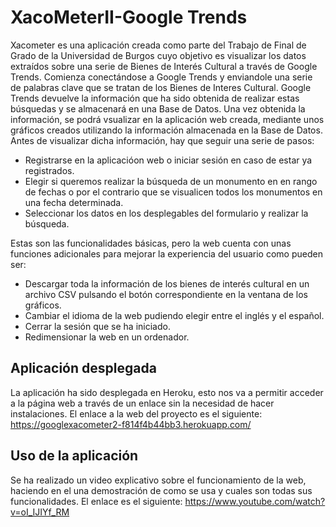 # XacoMeterII-Google Trends
Xacometer es una aplicación creada como parte del Trabajo de Final de Grado de la Universidad de Burgos cuyo objetivo es visualizar los datos extraídos sobre una serie de Bienes de Interés Cultural a través de Google Trends.
Comienza conectándose a Google Trends y enviandole una serie de palabras clave que se tratan de los Bienes de Interes Cultural. Google Trends devuelve la información que ha sido obtenida de realizar estas búsquedas y se almacenará en una Base de Datos.
Una vez obtenida la información, se podrá vsualizar en la aplicación web creada, mediante unos gráficos creados utilizando la información almacenada en la Base de Datos. 
Antes de visualizar dicha información, hay que seguir una serie de pasos:
- Registrarse en la aplicacióon web o iniciar sesión en caso de estar ya registrados.
- Elegir si queremos realizar la búsqueda de un monumento en en rango de fechas o por el contrario que se visualicen todos los monumentos en una fecha determinada.
- Seleccionar los datos en los desplegables del formulario y realizar la búsqueda.
  
Estas son las funcionalidades básicas, pero la web cuenta con unas funciones adicionales para mejorar la experiencia del usuario como pueden ser:
- Descargar toda la información de los bienes de interés cultural en un archivo CSV pulsando el botón correspondiente en la ventana de los gráficos.
- Cambiar el idioma de la web pudiendo elegir entre el inglés y el español.
- Cerrar la sesión que se ha iniciado.
- Redimensionar la web en un ordenador.

## Aplicación desplegada
La aplicación ha sido desplegada en Heroku, esto nos va a permitir acceder a la página web a través de un enlace sin la necesidad de hacer instalaciones. El enlace a la web del proyecto es el siguiente: https://googlexacometer2-f814f4b44bb3.herokuapp.com/

## Uso de la aplicación
Se ha realizado un video explicativo sobre el funcionamiento de la web, haciendo en el una demostración de como se usa y cuales son todas sus funcionalidades. El enlace es el siguiente: https://www.youtube.com/watch?v=oI_IJIYf_RM
